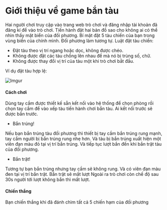 # Giới thiệu về game bắn tàu
Hai người chơi truy cập vào trang web trò chơi và đăng nhập tài khoản đã đăng kí để vào trò chơi. Tiến hành đặt hai bản đồ sao cho không ai có thể nhìn thấy mặt biển của đối phương. Bí mật đặt 5 tàu chiến của bạn trong vùng biển của chính mình. Đối phương làm tương tự.
Luật đặt tàu chiến:
* Đặt tàu theo vị trí ngang hoặc dọc, không được chéo.
* Không được đặt các tàu chồng lên nhau để mà nó bị trùng số, chữ.
* Không được thay đổi vị trí của tàu một khi trò chơi bắt đầu.

Ví dụ đặt tàu hợp lệ:
 
![Imgur](https://i.imgur.com/7zUZIcb.png)

#### Cách chơi
Dùng tay cầm được thiết kế sẵn kết nối vào hệ thống để chọn phòng rồi chọn tay cầm để vào xếp tàu tiến hành chơi bắn tàu. Ai kết nối trước sẽ được bắn trước. 
* Bắn trúng!

Nếu bạn bắn trúng tàu đối phương thì thiết bị tay cầm bắn trúng rung mạnh, tay cầm người bị bắn trúng rung nhẹ hơn. Và tàu bị bắn trúng xuất hiện một viên đạn màu đỏ tại vị trí bắn trúng. Và tiếp tục lượt bắn đến khi bắn trật tàu của đối phương.
* Bắn trật!

Tương tự bạn bắn trúng nhưng tay cầm sẽ không rung. Và có viên đạn màu đen tại vị trí bắn trật. Bắn trật sẽ mất lượt
Ngoài ra trò chơi còn chế độ sau 30s người tới lượt không bắn thì mất lượt. 

#### Chiến thắng
Bạn chiến thắng khi đã đánh chìm tất cả 5 chiến hạm của đối phương
